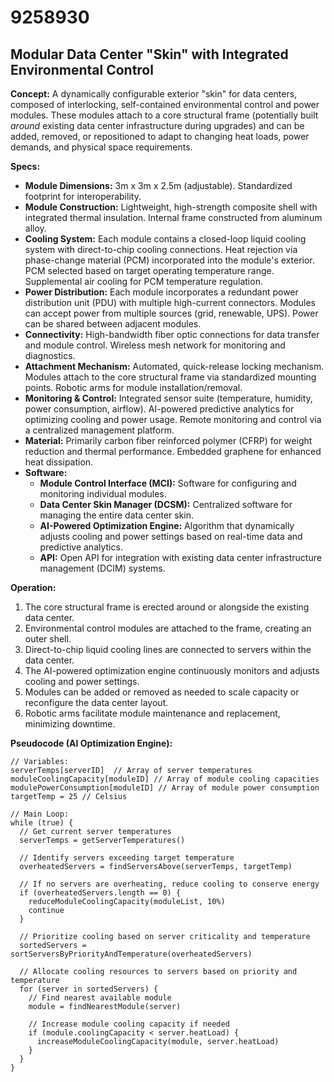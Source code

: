 # 9258930

## Modular Data Center "Skin" with Integrated Environmental Control

**Concept:** A dynamically configurable exterior "skin" for data centers, composed of interlocking, self-contained environmental control and power modules. These modules attach to a core structural frame (potentially built *around* existing data center infrastructure during upgrades) and can be added, removed, or repositioned to adapt to changing heat loads, power demands, and physical space requirements.

**Specs:**

*   **Module Dimensions:** 3m x 3m x 2.5m (adjustable).  Standardized footprint for interoperability.
*   **Module Construction:**  Lightweight, high-strength composite shell with integrated thermal insulation.  Internal frame constructed from aluminum alloy.
*   **Cooling System:** Each module contains a closed-loop liquid cooling system with direct-to-chip cooling connections.  Heat rejection via phase-change material (PCM) incorporated into the module's exterior. PCM selected based on target operating temperature range.  Supplemental air cooling for PCM temperature regulation.
*   **Power Distribution:**  Each module incorporates a redundant power distribution unit (PDU) with multiple high-current connectors. Modules can accept power from multiple sources (grid, renewable, UPS).  Power can be shared between adjacent modules.
*   **Connectivity:**  High-bandwidth fiber optic connections for data transfer and module control. Wireless mesh network for monitoring and diagnostics.
*   **Attachment Mechanism:**  Automated, quick-release locking mechanism.  Modules attach to the core structural frame via standardized mounting points. Robotic arms for module installation/removal.
*   **Monitoring & Control:**  Integrated sensor suite (temperature, humidity, power consumption, airflow).  AI-powered predictive analytics for optimizing cooling and power usage.  Remote monitoring and control via a centralized management platform.
*   **Material:** Primarily carbon fiber reinforced polymer (CFRP) for weight reduction and thermal performance. Embedded graphene for enhanced heat dissipation.
*   **Software:**
    *   **Module Control Interface (MCI):**  Software for configuring and monitoring individual modules.
    *   **Data Center Skin Manager (DCSM):**  Centralized software for managing the entire data center skin.
    *   **AI-Powered Optimization Engine:**  Algorithm that dynamically adjusts cooling and power settings based on real-time data and predictive analytics.
    *   **API:** Open API for integration with existing data center infrastructure management (DCIM) systems.

**Operation:**

1.  The core structural frame is erected around or alongside the existing data center.
2.  Environmental control modules are attached to the frame, creating an outer shell.
3.  Direct-to-chip liquid cooling lines are connected to servers within the data center.
4.  The AI-powered optimization engine continuously monitors and adjusts cooling and power settings.
5.  Modules can be added or removed as needed to scale capacity or reconfigure the data center layout.
6.  Robotic arms facilitate module maintenance and replacement, minimizing downtime.

**Pseudocode (AI Optimization Engine):**

```
// Variables:
serverTemps[serverID]  // Array of server temperatures
moduleCoolingCapacity[moduleID] // Array of module cooling capacities
modulePowerConsumption[moduleID] // Array of module power consumption
targetTemp = 25 // Celsius

// Main Loop:
while (true) {
  // Get current server temperatures
  serverTemps = getServerTemperatures()

  // Identify servers exceeding target temperature
  overheatedServers = findServersAbove(serverTemps, targetTemp)

  // If no servers are overheating, reduce cooling to conserve energy
  if (overheatedServers.length == 0) {
    reduceModuleCoolingCapacity(moduleList, 10%)
    continue
  }

  // Prioritize cooling based on server criticality and temperature
  sortedServers = sortServersByPriorityAndTemperature(overheatedServers)

  // Allocate cooling resources to servers based on priority and temperature
  for (server in sortedServers) {
    // Find nearest available module
    module = findNearestModule(server)

    // Increase module cooling capacity if needed
    if (module.coolingCapacity < server.heatLoad) {
      increaseModuleCoolingCapacity(module, server.heatLoad)
    }
  }
}
```